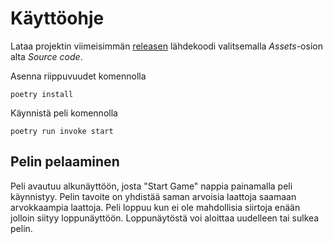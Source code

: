 # Käyttöohje

Lataa projektin viimeisimmän [releasen](https://github.com/BorisVer/ot-harjoitustyo/releases/tag/viikko6) lähdekoodi valitsemalla _Assets_-osion alta _Source code_.

Asenna riippuvuudet komennolla
```
poetry install
```
Käynnistä peli komennolla
```
poetry run invoke start
```

## Pelin pelaaminen
Peli avautuu alkunäyttöön, josta "Start Game" nappia painamalla peli käynnistyy. Pelin tavoite on yhdistää saman arvoisia laattoja saamaan arvokkaampia laattoja. Peli loppuu kun ei ole mahdollisia siirtoja enään jolloin siityy loppunäyttöön. Loppunäytöstä voi aloittaa uudelleen tai sulkea pelin. 

